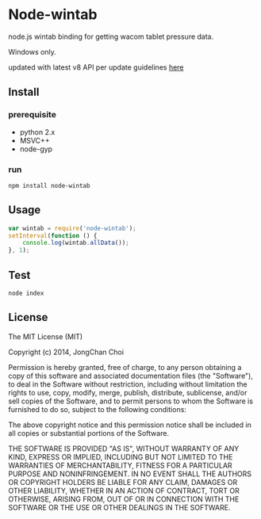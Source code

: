 Node-wintab
===
node.js wintab binding for getting wacom tablet pressure data.

Windows only.

updated with latest v8 API per update guidelines [here](https://strongloop.com/strongblog/node-js-v0-12-c-apis-breaking/)

Install
---
### prerequisite

 * python 2.x
 * MSVC++
 * node-gyp

### run
```
npm install node-wintab
```

Usage
---

```js
var wintab = require('node-wintab');
setInterval(function () {
    console.log(wintab.allData());
}, 1);
```

Test
---
`node index`


License
---

The MIT License (MIT)

Copyright (c) 2014, JongChan Choi

Permission is hereby granted, free of charge, to any person obtaining a copy
of this software and associated documentation files (the "Software"), to deal
in the Software without restriction, including without limitation the rights
to use, copy, modify, merge, publish, distribute, sublicense, and/or sell
copies of the Software, and to permit persons to whom the Software is
furnished to do so, subject to the following conditions:

The above copyright notice and this permission notice shall be included in
all copies or substantial portions of the Software.

THE SOFTWARE IS PROVIDED "AS IS", WITHOUT WARRANTY OF ANY KIND, EXPRESS OR
IMPLIED, INCLUDING BUT NOT LIMITED TO THE WARRANTIES OF MERCHANTABILITY,
FITNESS FOR A PARTICULAR PURPOSE AND NONINFRINGEMENT. IN NO EVENT SHALL THE
AUTHORS OR COPYRIGHT HOLDERS BE LIABLE FOR ANY CLAIM, DAMAGES OR OTHER
LIABILITY, WHETHER IN AN ACTION OF CONTRACT, TORT OR OTHERWISE, ARISING FROM,
OUT OF OR IN CONNECTION WITH THE SOFTWARE OR THE USE OR OTHER DEALINGS IN
THE SOFTWARE.
